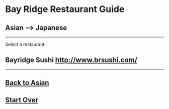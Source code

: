 # Bay Ridge Restaurant Guide
## Asian --> Japanese
---
Select a restaurant:
## Bayridge Sushi http://www.brsushi.com/
---
## [Back to Asian](../asian.md)
## [Start Over](../home.md)

